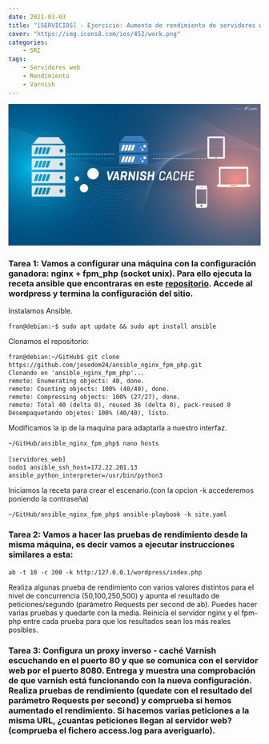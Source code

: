 ```yaml
---
date: 2021-03-03
title: "[SERVICIOS] - Ejercicio: Aumento de rendimiento de servidores web von Varnish"
cover: "https://img.icons8.com/ios/452/work.png"
categories: 
    - SRI
tags:
    - Servidores web
    - Rendimiento
    - Varnish
---
```


![PracticaImg](images/servicios/varnish.jpg "varnish logo")



### Tarea 1: Vamos a configurar una máquina con la configuración ganadora: nginx + fpm_php (socket unix). Para ello ejecuta la receta ansible que encontraras en este  <a href="https://github.com/josedom24/ansible&#95;nginx&#95;fpm&#95;php" target="_blank">repositorio</a>. Accede al wordpress y termina la configuración del sitio.

Instalamos Ansible.
```shell
fran@debian:~$ sudo apt update && sudo apt install ansible
```

Clonamos el repositorio:
```shell
fran@debian:~/GitHub$ git clone https://github.com/josedom24/ansible_nginx_fpm_php.git
Clonando en 'ansible_nginx_fpm_php'...
remote: Enumerating objects: 40, done.
remote: Counting objects: 100% (40/40), done.
remote: Compressing objects: 100% (27/27), done.
remote: Total 40 (delta 0), reused 36 (delta 0), pack-reused 0
Desempaquetando objetos: 100% (40/40), listo.
```

Modificamos la ip de la maquina para adaptarla a nuestro interfaz.
```shell
~/GitHub/ansible_nginx_fpm_php$ nano hosts

[servidores_web]
nodo1 ansible_ssh_host=172.22.201.13 ansible_python_interpreter=/usr/bin/python3

```

Iniciamos la receta para crear el escenario.(con la opcion -k accederemos poniendo la contraseña)
```shell
~/GitHub/ansible_nginx_fpm_php$ ansible-playbook -k site.yaml 
```

### Tarea 2: Vamos a hacer las pruebas de rendimiento desde la misma máquina, es decir vamos a ejecutar instrucciones similares a esta:

```shell
ab -t 10 -c 200 -k http:/127.0.0.1/wordpress/index.php
```
Realiza algunas prueba de rendimiento con varios valores distintos para el nivel de concurrencia (50,100,250,500) y apunta el resultado de peticiones/segundo (parámetro Requests per second de ab). Puedes hacer varias pruebas y quedarte con la media. Reinicia el servidor nginx y el fpm-php entre cada prueba para que los resultados sean los más reales posibles.



### Tarea 3: Configura un proxy inverso - caché Varnish escuchando en el puerto 80 y que se comunica con el servidor web por el puerto 8080. Entrega y muestra una comprobación de que varnish está funcionando con la nueva configuración. Realiza pruebas de rendimiento (quedate con el resultado del parámetro Requests per second) y comprueba si hemos aumentado el rendimiento. Si hacemos varias peticiones a la misma URL, ¿cuantas peticiones llegan al servidor web? (comprueba el fichero access.log para averiguarlo).



